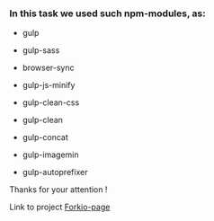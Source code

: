  
 ### In this task we used such npm-modules, as:
 
  - gulp
 
  - gulp-sass
  
  - browser-sync
  
  - gulp-js-minify
  
  - gulp-clean-css
   
   - gulp-clean
   
  -  gulp-concat
  
  - gulp-imagemin
  
  -  gulp-autoprefixer
  
  Thanks for your attention ! 
  
  Link to project [Forkio-page](https://zhana141281.github.io)
 
 
